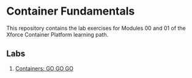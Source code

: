 # Container Fundamentals

This repository contains the lab exercises for Modules 00 and 01 of the Xforce Container Platform learning path.

## Labs

1. [Containers: GO GO GO](01-container/README.md)

